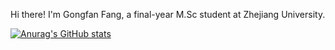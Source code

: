 Hi there! I'm Gongfan Fang, a final-year M.Sc student at Zhejiang University.

[![Anurag's GitHub stats](https://github-readme-stats.vercel.app/api?username=VainF&theme=dark&hide_border=1&)](https://github.com/anuraghazra/github-readme-stats)

